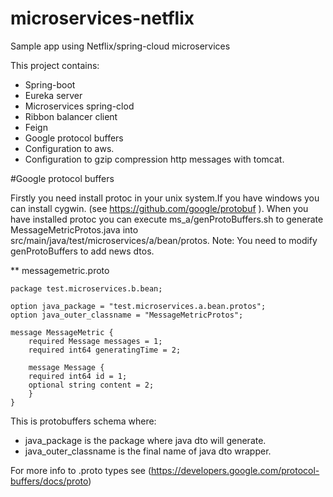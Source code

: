 # microservices-netflix

Sample app using Netflix/spring-cloud microservices

This project contains:

* Spring-boot
* Eureka server
* Microservices spring-clod
* Ribbon balancer client
* Feign
* Google protocol buffers
* Configuration to aws.
* Configuration to gzip compression http messages with tomcat.


#Google protocol buffers

Firstly  you need install protoc in your unix system.If you have windows you can install cygwin.
(see https://github.com/google/protobuf ).
When you have installed protoc you can execute ms_a/genProtoBuffers.sh to generate MessageMetricProtos.java into src/main/java/test/microservices/a/bean/protos.
Note: You need to modify genProtoBuffers to add news dtos.

** messagemetric.proto

	package test.microservices.b.bean;

	option java_package = "test.microservices.a.bean.protos";
	option java_outer_classname = "MessageMetricProtos";

	message MessageMetric {
		required Message messages = 1;
		required int64 generatingTime = 2;

		message Message {
		required int64 id = 1;
		optional string content = 2;
		}
	}
	
This is protobuffers schema where:

* java_package is the package where java dto will generate.
* java_outer_classname is the final name of java dto wrapper.


For more info to .proto types see (https://developers.google.com/protocol-buffers/docs/proto)









